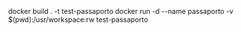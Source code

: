 docker build . -t test-passaporto
docker run -d --name passaporto -v $(pwd):/usr/workspace:rw test-passaporto